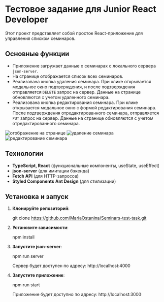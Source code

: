 # Тестовое задание для Junior React Developer

Этот проект представляет собой простое React-приложение для управления списком семинаров.

## Основные функции

   - Приложение загружает данные о семинарах с локального сервера `json-server`.
   - На странице отображается список всех семинаров.
   - Реализована кнопка удаления семинара. При клике открывается модальное окно подтверждения, и после подтверждения отправляется `DELETE` запрос на сервер. Данные на странице обновляются с учетом удаленного семинара.
   - Реализована кнопка редактирования семинара. При клике открывается модальное окно с формой редактирования семинара. После подтверждения отредактированного семинара, отправляется `PUT` запрос на сервер. Данные на странице обновляются с учетом отредактированного семинара.

![отображение на странице](https://github.com/user-attachments/assets/df063166-3e35-4193-8fdf-7519b4a7731a)
![удаление семинара](https://github.com/user-attachments/assets/a5ee8697-a0dc-4f6a-8d15-cf27b6ee9de9)
![редактирование семинара](https://github.com/user-attachments/assets/81a2204b-73ac-42c5-8f24-78908a8d98a5)

## Технологии

- **TypeScript, React** (функциональные компоненты, useState, useEffect)
- **json-server** (для имитации бэкенда)
- **Fetch API** (для HTTP-запросов)
- **Styled Components** **Ant Design** (для стилизации)

## Установка и запуск

1. **Клонируйте репозиторий**:
   
   git clone https://github.com/MariaOstanina/Seminars-test-task.git
2. **Установите зависимости**:
   
    npm install
3. **Запустите json-server**:

    npm run server
   
    Сервер будет доступен по адресу: http://localhost:4000
4. **Запустите приложение**:
   
    npm run start
   
    Приложение будет доступно по адресу: http://localhost:3000
